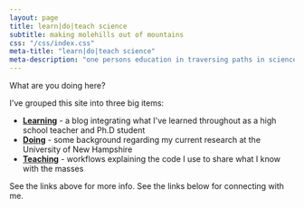 ```yaml
---
layout: page
title: learn|do|teach science
subtitle: making molehills out of mountains
css: "/css/index.css"
meta-title: "learn|do|teach science"
meta-description: "one persons education in traversing paths in science"
---
```


 What are you doing here?

I've grouped this site into three big items:  

- [**Learning**](https://devonorourke.github.io/learning) - a blog integrating what I've learned throughout as a high school teacher and Ph.D student  
- [**Doing**](https://devonorourke.github.io/doing) - some background regarding my current research at the University of New Hampshire  
- [**Teaching**](https://devonorourke.github.io/teaching) - workflows explaining the code I use to share what I know with the masses  

See the links above for more info. See the links below for connecting with me.
